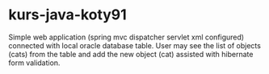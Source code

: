 # kurs-java-koty91
Simple web application (spring mvc dispatcher servlet xml configured) connected with local oracle database table. 
User may see the list of objects (cats) from the table and add the new object (cat) assisted with hibernate form validation.
